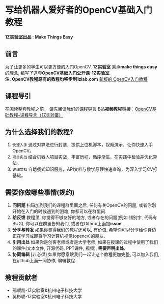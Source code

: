 # 写给机器人爱好者的OpenCV基础入门教程

**1Z实验室出品 : Make Things Easy**

## 前言

为了让更多的学生可以更方便的入门OpenCV, **1Z实验室** 秉承**make things easy**的理念, 编写了这套**OpenCV基础入门公开课-1Z实验室**.  
**注: OpenCV教程原有的教程均移步到1zlab.com**
[新版的 OpenCV入门教程](http://www.1zlab.com/book/python-opencv-tutorial/)

## 课程导引

在阅读整套教程之前， 请先阅读我们的[课程导言](http://www.1zlab.com/article/opencv-first-course/)
B站**视频教程**链接：[OpenCV基础教程-课程导言（1Z实验室）](https://www.bilibili.com/video/av27857638)


## 为什么选择我们的教程?

1. `快速入手` 通过对算法进行封装，提供上位机脚本，视频演示，让你快速入手OpenCV。
2. `项目实战` 结合机器人项目实战，丰富历程，循序渐进，在实践中检验并优化算法。
3. `详细文档` 自助餐式知识服务，API文档与数学原理快速查询，为深入学习CV打基础。 


## 需要你做哪些事情(规约)

1. **问问题** 扫码加到我们的课程群里面之后, 任何有关OpenCV的问题, 或者你刚开始在入门的时候遇到的困难, 你都可以在群里问.
2. **给反馈** 教程里, 你觉得不够友好的地方, 或者存在的问题(例如 错别字, 代码有BUG), 你可以在群里告知我们, 或者在Github上面提**issue**.
3. **分享与转发** 如果你觉得我们的教程还可以, 有价值, 希望你可以分享给你身边正在学习或即将学习计算机视觉(opencv)的朋友.
4. **引用出处** 如果你是创客老师或者是大学老师, 如果在授课的过程中使用了我们的课件(文本文件, 开源代码, PPT课件, 视频),  **需要声明出处**. 
5. **协同编辑** [非必须] 如果你愿意跟我们一起让这个教程更加完整, 可以加入我们, 在github上面一同协作, 编辑教程.

 
## 教程贡献者

* 邢顺凯-1Z实验室&杭州电子科技大学
* 吴彬聪-1Z实验室&杭州电子科技大学